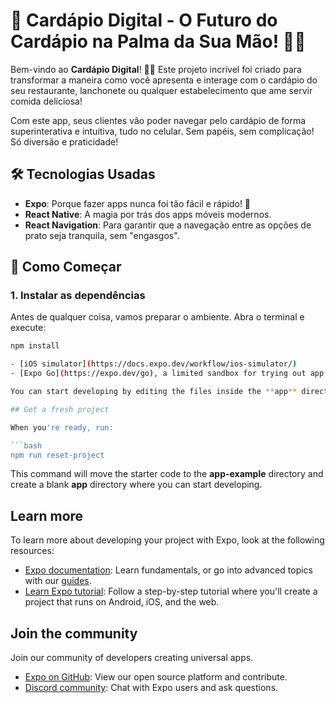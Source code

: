 # 🎉 Cardápio Digital - O Futuro do Cardápio na Palma da Sua Mão! 🍔📱

Bem-vindo ao **Cardápio Digital**! 🌮🥗 Este projeto incrível foi criado para transformar a maneira como você apresenta e interage com o cardápio do seu restaurante, lanchonete ou qualquer estabelecimento que ame servir comida deliciosa!

Com este app, seus clientes vão poder navegar pelo cardápio de forma superinterativa e intuitiva, tudo no celular. Sem papéis, sem complicação! Só diversão e praticidade!

## 🛠️ Tecnologias Usadas

- **Expo**: Porque fazer apps nunca foi tão fácil e rápido! 🚀
- **React Native**: A magia por trás dos apps móveis modernos.
- **React Navigation**: Para garantir que a navegação entre as opções de prato seja tranquila, sem "engasgos".

## 🚀 Como Começar

### 1. Instalar as dependências

Antes de qualquer coisa, vamos preparar o ambiente. Abra o terminal e execute:

```bash
npm install

- [iOS simulator](https://docs.expo.dev/workflow/ios-simulator/)
- [Expo Go](https://expo.dev/go), a limited sandbox for trying out app development with Expo

You can start developing by editing the files inside the **app** directory. This project uses [file-based routing](https://docs.expo.dev/router/introduction).

## Get a fresh project

When you're ready, run:

```bash
npm run reset-project
```

This command will move the starter code to the **app-example** directory and create a blank **app** directory where you can start developing.

## Learn more

To learn more about developing your project with Expo, look at the following resources:

- [Expo documentation](https://docs.expo.dev/): Learn fundamentals, or go into advanced topics with our [guides](https://docs.expo.dev/guides).
- [Learn Expo tutorial](https://docs.expo.dev/tutorial/introduction/): Follow a step-by-step tutorial where you'll create a project that runs on Android, iOS, and the web.

## Join the community

Join our community of developers creating universal apps.

- [Expo on GitHub](https://github.com/expo/expo): View our open source platform and contribute.
- [Discord community](https://chat.expo.dev): Chat with Expo users and ask questions.
